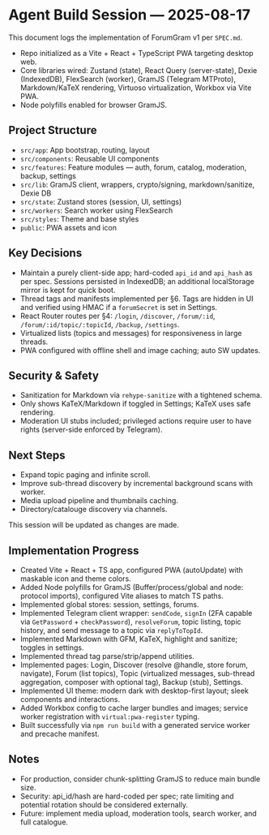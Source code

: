 # Agent Build Session — 2025-08-17

This document logs the implementation of ForumGram v1 per `SPEC.md`.

- Repo initialized as a Vite + React + TypeScript PWA targeting desktop web.
- Core libraries wired: Zustand (state), React Query (server-state), Dexie (IndexedDB), FlexSearch (worker), GramJS (Telegram MTProto), Markdown/KaTeX rendering, Virtuoso virtualization, Workbox via Vite PWA.
- Node polyfills enabled for browser GramJS.

## Project Structure

- `src/app`: App bootstrap, routing, layout
- `src/components`: Reusable UI components
- `src/features`: Feature modules — auth, forum, catalog, moderation, backup, settings
- `src/lib`: GramJS client, wrappers, crypto/signing, markdown/sanitize, Dexie DB
- `src/state`: Zustand stores (session, UI, settings)
- `src/workers`: Search worker using FlexSearch
- `src/styles`: Theme and base styles
- `public`: PWA assets and icon

## Key Decisions

- Maintain a purely client-side app; hard-coded `api_id` and `api_hash` as per spec. Sessions persisted in IndexedDB; an additional localStorage mirror is kept for quick boot.
- Thread tags and manifests implemented per §6. Tags are hidden in UI and verified using HMAC if a `forumSecret` is set in Settings.
- React Router routes per §4: `/login`, `/discover`, `/forum/:id`, `/forum/:id/topic/:topicId`, `/backup`, `/settings`.
- Virtualized lists (topics and messages) for responsiveness in large threads.
- PWA configured with offline shell and image caching; auto SW updates.

## Security & Safety

- Sanitization for Markdown via `rehype-sanitize` with a tightened schema.
- Only shows KaTeX/Markdown if toggled in Settings; KaTeX uses safe rendering.
- Moderation UI stubs included; privileged actions require user to have rights (server-side enforced by Telegram).

## Next Steps

- Expand topic paging and infinite scroll.
- Improve sub-thread discovery by incremental background scans with worker.
- Media upload pipeline and thumbnails caching.
- Directory/catalouge discovery via channels.

This session will be updated as changes are made.

## Implementation Progress

- Created Vite + React + TS app, configured PWA (autoUpdate) with maskable icon and theme colors.
- Added Node polyfills for GramJS (Buffer/process/global and node: protocol imports), configured Vite aliases to match TS paths.
- Implemented global stores: session, settings, forums.
- Implemented Telegram client wrapper: `sendCode`, `signIn` (2FA capable via `GetPassword` + `checkPassword`), `resolveForum`, topic listing, topic history, and send message to a topic via `replyToTopId`.
- Implemented Markdown with GFM, KaTeX, highlight and sanitize; toggles in settings.
- Implemented thread tag parse/strip/append utilities.
- Implemented pages: Login, Discover (resolve @handle, store forum, navigate), Forum (list topics), Topic (virtualized messages, sub-thread aggregation, composer with optional tag), Backup (stub), Settings.
- Implemented UI theme: modern dark with desktop-first layout; sleek components and interactions.
- Added Workbox config to cache larger bundles and images; service worker registration with `virtual:pwa-register` typing.
- Built successfully via `npm run build` with a generated service worker and precache manifest.

## Notes

- For production, consider chunk-splitting GramJS to reduce main bundle size.
- Security: api_id/hash are hard-coded per spec; rate limiting and potential rotation should be considered externally.
- Future: implement media upload, moderation tools, search worker, and full catalogue.